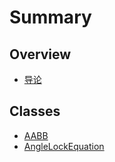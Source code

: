 # Summary

## Overview

* [导论](README.md)

## Classes

* [AABB](aabb.md)
* [AngleLockEquation](methods.md)

